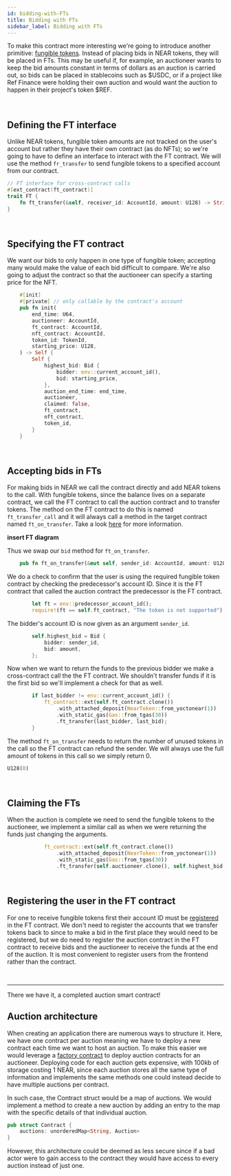 ```yaml
---
id: bidding-with-FTs
title: Bidding with FTs
sidebar_label: Bidding with FTs
---
```


To make this contract more interesting we're going to introduce another primitive: [fungible tokens](). Instead of placing bids in NEAR tokens, they will be placed in FTs. This may be useful if, for example, an auctioneer wants to keep the bid amounts constant in terms of dollars as an auction is carried out, so bids can be placed in stablecoins such as $USDC, or if a project like Ref Finance were holding their own auction and would want the auction to happen in their project's token $REF.

&nbsp;

## Defining the FT interface

Unlike NEAR tokens, fungible token amounts are not tracked on the user's account but rather they have their own contract (as do NFTs); so we're going to have to define an interface to interact with the FT contract. We will use the method `fr_transfer` to send fungible tokens to a specified account from our contract.

```rust
// FT interface for cross-contract calls
#[ext_contract(ft_contract)]
trait FT {
    fn ft_transfer(&self, receiver_id: AccountId, amount: U128) -> String;
}
```

&nbsp;

## Specifying the FT contract 

We want our bids to only happen in one type of fungible token; accepting many would make the value of each bid difficult to compare. We're also going to adjust the contract so that the auctioneer can specify a starting price for the NFT.

```rust
    #[init]
    #[private] // only callable by the contract's account
    pub fn init(
        end_time: U64,
        auctioneer: AccountId,
        ft_contract: AccountId,
        nft_contract: AccountId,
        token_id: TokenId,
        starting_price: U128,
    ) -> Self {
        Self {
            highest_bid: Bid {
                bidder: env::current_account_id(),
                bid: starting_price,
            },
            auction_end_time: end_time,
            auctioneer,
            claimed: false,
            ft_contract,
            nft_contract,
            token_id,
        }
    }
```

&nbsp;

## Accepting bids in FTs

For making bids in NEAR we call the contract directly and add NEAR tokens to the call. With fungible tokens, since the balance lives on a separate contract, we call the FT contract to call the auction contract and to transfer tokens. The method on the FT contract to do this is named `ft_transfer_call` and it will always call a method in the target contract named `ft_on_transfer`. Take a look [here]() for more information. 

**insert FT diagram**

Thus we swap our `bid` method for `ft_on_transfer`.

```rust
    pub fn ft_on_transfer(&mut self, sender_id: AccountId, amount: U128, msg: String) -> U128 {
```

We do a check to confirm that the user is using the required fungible token contract by checking the predecessor's account ID. Since it is the FT contract that called the auction contract the predecessor is the FT contract.

```rust
        let ft = env::predecessor_account_id();
        require!(ft == self.ft_contract, "The token is not supported");
```

The bidder's account ID is now given as an argument `sender_id`.

```rust
        self.highest_bid = Bid {
            bidder: sender_id,
            bid: amount,
        };
```

Now when we want to return the funds to the previous bidder we make a cross-contract call the the FT contract. We shouldn't transfer funds if it is the first bid so we'll implement a check for that as well.

```rust 
        if last_bidder != env::current_account_id() {
            ft_contract::ext(self.ft_contract.clone())
                .with_attached_deposit(NearToken::from_yoctonear(1))
                .with_static_gas(Gas::from_tgas(30))
                .ft_transfer(last_bidder, last_bid);
        }
```

The method `ft_on_transfer` needs to return the number of unused tokens in the call so the FT contract can refund the sender. We will always use the full amount of tokens in this call so we simply return 0.

```rust
U128(0)
```

&nbsp;

## Claiming the FTs

When the auction is complete we need to send the fungible tokens to the auctioneer, we implement a similar call as when we were returning the funds just changing the arguments.

```rust
            ft_contract::ext(self.ft_contract.clone())
                .with_attached_deposit(NearToken::from_yoctonear(1))
                .with_static_gas(Gas::from_tgas(30))
                .ft_transfer(self.auctioneer.clone(), self.highest_bid.bid);
```

&nbsp;

## Registering the user in the FT contract

For one to receive fungible tokens first their account ID must be [registered]() in the FT contract. We don't need to register the accounts that we transfer tokens back to since to make a bid in the first place they would need to be registered, but we do need to register the auction contract in the FT contract to receive bids and the auctioneer to receive the funds at the end of the auction. It is most convenient to register users from the frontend rather than the contract.

&nbsp;

---

There we have it, a completed auction smart contract! 

## Auction architecture 

When creating an application there are numerous ways to structure it. Here, we have one contract per auction meaning we have to deploy a new contract each time we want to host an auction. To make this easier we would leverage a [factory contract]() to deploy auction contracts for an auctioneer. Deploying code for each auction gets expensive, with 100kb of storage costing 1 NEAR, since each auction stores all the same type of information and implements the same methods one could instead decide to have multiple auctions per contract. 

In such case, the Contract struct would be a map of auctions. We would implement a method to create a new auction by adding an entry to the map with the specific details of that individual auction.

```rust 
pub struct Contract {
    auctions: unorderedMap<String, Auction>
}
```

However, this architecture could be deemed as less secure since if a bad actor were to gain access to the contract they would have access to every auction instead of just one.